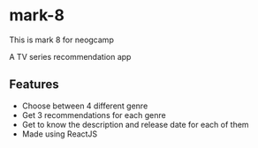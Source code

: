 # mark-8
This is mark 8 for neogcamp 

A TV series recommendation app

## Features

- Choose between 4 different genre
- Get 3 recommendations for each genre
- Get to know the description and release date for each of them
- Made using ReactJS
